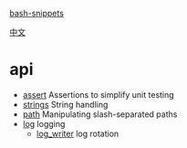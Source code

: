[bash-snippets](../../README.md)

[中文](../zh/README.md)

# api

- [assert](assert.md) Assertions to simplify unit testing
- [strings](strings.md) String handling
- [path](path.md) Manipulating slash-separated paths
- [log](log.md) logging
  - [log_writer](log_writer.md) log rotation
